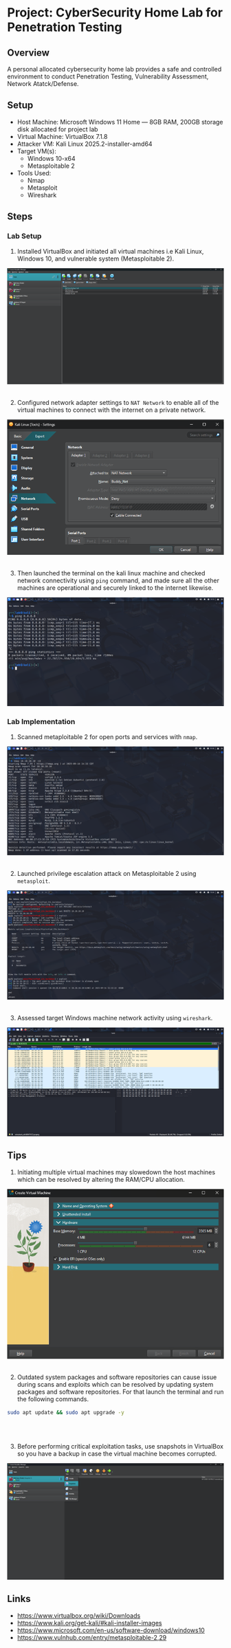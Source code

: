 # Project: CyberSecurity Home Lab for Penetration Testing


## Overview
A personal allocated cybersecurity home lab provides a safe and controlled environment to conduct Penetration Testing, Vulnerability Assessment, Network Atatck/Defense.


## Setup

* Host Machine: Microsoft Windows 11 Home — 8GB RAM, 200GB storage disk allocated for project lab
* Virtual Machine: VirtualBox 7.1.8
* Attacker VM: Kali Linux 2025.2-installer-amd64
* Target VM(s):
  * Windows 10-x64
  * Metasploitable 2
* Tools Used:
  * Nmap
  * Metasploit
  * Wireshark


## Steps 

### Lab Setup

1. Installed VirtualBox and initiated all virtual machines i.e Kali Linux, Windows 10, and vulnerable system (Metasploitable 2).
<img src="Screenshots/1.png" alt="Virtual Machines list in VirtualBox">

<br>
<br>

2. Configured network adapter settings to ```NAT Network``` to enable all of the virtual machines to connect with the internet on a private network.
<img src="Screenshots/2.png" alt="VirtualBox network settings">

<br>
<br>

3. Then launched the terminal on the kali linux machine and checked network connectivity using ```ping``` command, and made sure all the other machines are operational and securely linked to the internet likewise.
<img src="Screenshots/3.png" alt="Ping test form Kali Linux">



### Lab Implementation

1. Scanned metaploitable 2 for open ports and services with ```nmap```.
<img src="Screenshots/4.png" alt="Ping test form Kali Linux">

<br>
<br>

2. Launched privilege escalation attack on Metasploitable 2 using ```metasploit```.
<img src="Screenshots/5.png" alt="Ping test form Kali Linux">

<br>
<br>

3. Assessed target Windows machine network activity using ```wireshark```.
<img src="Screenshots/6.png" alt="Ping test form Kali Linux">

## Tips

1. Initiating multiple virtual machines may slowedown the host machines which can be resolved by altering the RAM/CPU allocation.
<img src="Screenshots/7.png" alt="Ping test form Kali Linux">

<br>
<br>

2. Outdated system packages and software repositories can cause issue during scans and exploits which can be resolved by updating system packages and software repositories. For that launch the terminal and run the following commands.
```sh
sudo apt update && sudo apt upgrade -y
```

<br>
<br>

3. Before performing critical exploitation tasks, use snapshots in VirtualBox so you have a backup in case the virtual machine becomes corrupted.
<img src="Screenshots/8.png" alt="Ping test form Kali Linux">


## Links
*  https://www.virtualbox.org/wiki/Downloads
*  https://www.kali.org/get-kali/#kali-installer-images
*  https://www.microsoft.com/en-us/software-download/windows10
*  https://www.vulnhub.com/entry/metasploitable-2,29
